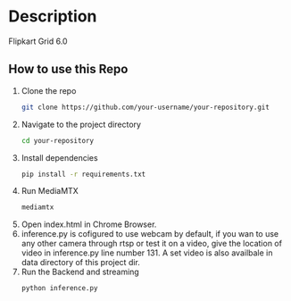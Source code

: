 # Description
Flipkart Grid 6.0

## How to use this Repo
1. Clone the repo
    ```bash
    git clone https://github.com/your-username/your-repository.git
    ```
2. Navigate to the project directory
    ```bash
    cd your-repository
    ```
3. Install dependencies
    ```bash
    pip install -r requirements.txt
    ```
4. Run MediaMTX
    ```bash
    mediamtx
    ```
5. Open index.html in Chrome Browser.
6. inference.py is cofigured to use webcam by default, if you wan to use any other camera through rtsp or test it on a video, give the location of video in inference.py line number 131. A set video is also availbale in data directory of this project dir.
7. Run the Backend and streaming
    ```bash
    python inference.py
    ```
